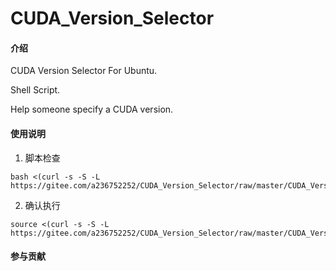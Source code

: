 # CUDA_Version_Selector

#### 介绍
CUDA Version Selector For Ubuntu.

Shell Script. 

Help someone specify a CUDA version.

#### 使用说明

1.  脚本检查

```
bash <(curl -s -S -L https://gitee.com/a236752252/CUDA_Version_Selector/raw/master/CUDA_Version_Selector.sh)
```

2.  确认执行
```
source <(curl -s -S -L https://gitee.com/a236752252/CUDA_Version_Selector/raw/master/CUDA_Version_Selector.sh)
```

#### 参与贡献
